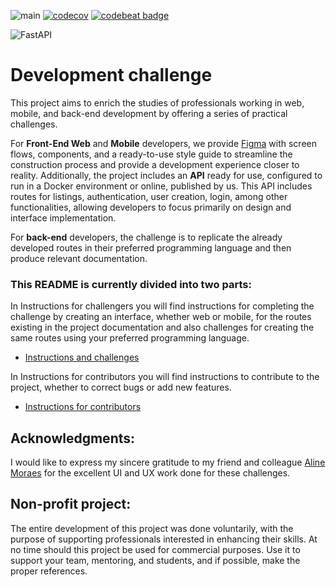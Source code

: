 ![main](https://github.com/micheltlutz/dev-challenge/actions/workflows/python-tests.yml/badge.svg?branch=main)
[![codecov](https://codecov.io/gh/micheltlutz/dev-challenge/graph/badge.svg?token=UvaQd65VVD)](https://codecov.io/gh/micheltlutz/dev-challenge)
[![codebeat badge](https://codebeat.co/badges/7a32bbcb-c4da-48c2-b2f1-9118b3e6a37f)](https://codebeat.co/projects/github-com-micheltlutz-dev-challenge-main)


![FastAPI](https://img.shields.io/badge/FastAPI-005571?style=for-the-badge&logo=fastapi)

# Development challenge

This project aims to enrich the studies of professionals working in web, mobile, and back-end development by offering a series of practical challenges.

For **Front-End Web** and **Mobile** developers, we provide [Figma](https://www.figma.com/file/Q44nlEVrODE7W6iBFRVPZL/Desafio-para-devs---App-%2F-Dashboard-%7C-UX%2FUI?type=design&node-id=1%3A4&mode=design&t=1oLA9vtlXknWRtig-1) with screen flows, components, and a ready-to-use style guide to streamline the construction process and provide a development experience closer to reality. 
Additionally, the project includes an **API** ready for use, configured to run in a Docker environment or online, published by us. This API includes routes for listings, authentication, user creation, login, among other functionalities, allowing developers to focus primarily on design and interface implementation.

For **back-end** developers, the challenge is to replicate the already developed routes in their preferred programming language and then produce relevant documentation.

### This **README** is currently divided into two parts:

In Instructions for challengers you will find instructions for completing the challenge by creating an interface, whether web or mobile, for the routes existing in the project documentation and also challenges for creating the same routes using your preferred programming language.
- [Instructions and challenges](readme_files/challenged.md)

In Instructions for contributors you will find instructions to contribute to the project, whether to correct bugs or add new features.
- [Instructions for contributors](readme_files/contributors.md)


## Acknowledgments:

I would like to express my sincere gratitude to my friend and colleague [Aline Moraes](https://www.linkedin.com/in/alinegermanodemoraes/) for the excellent UI and UX work done for these challenges.


## Non-profit project:

The entire development of this project was done voluntarily, with the purpose of supporting professionals interested in enhancing their skills. At no time should this project be used for commercial purposes. Use it to support your team, mentoring, and students, and if possible, make the proper references.